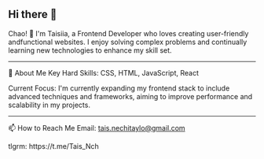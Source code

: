 ## Hi there 👋

Chao! 👋 I'm Taisiia, a Frontend Developer who loves creating user-friendly andfunctional websites. 
I enjoy solving complex problems and continually learning new technologies to enhance my skill set.
<hr>
🚀 About Me
Key Hard Skills: CSS, HTML, JavaScript, React
<p>
  Current Focus: I'm currently expanding my frontend stack to include advanced techniques and frameworks, aiming to improve performance and scalability in my projects.
</p>
<hr>
📫 How to Reach Me 
Email: <a href="mailto:tais.nechitaylo@gmail.com"> tais.nechitaylo@gmail.com </a>
<p> tlgrm: https://t.me/Tais_Nch </p>
